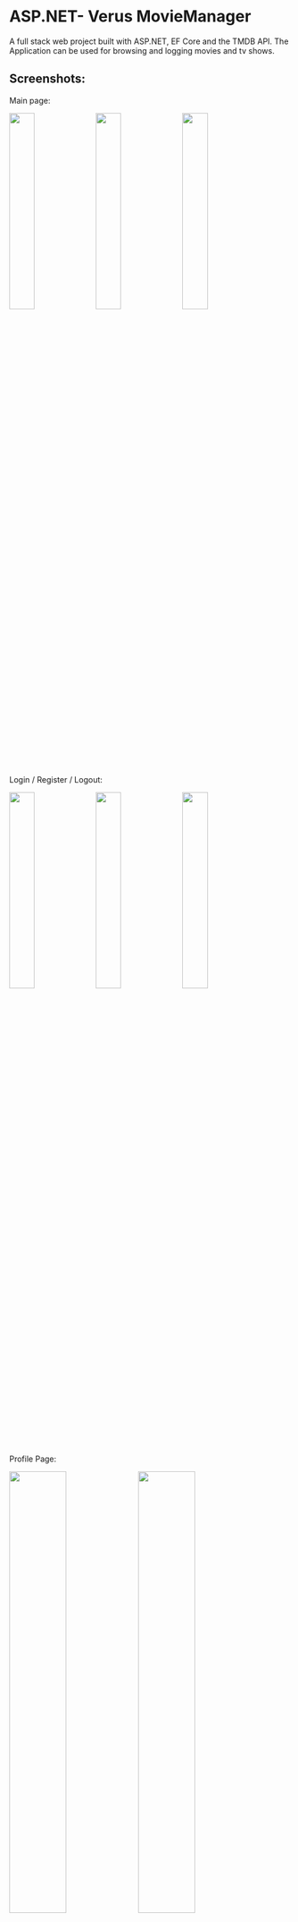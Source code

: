 # ASP.NET- Verus MovieManager
A full stack web project built with ASP.NET, EF Core and the TMDB API. 
The Application can be used for browsing and logging movies and tv shows. 

## Screenshots: 

Main page:

<img src="https://raw.githubusercontent.com/ivaaak/ASP.NET-MovieManager/master/design/mainMenu.png" width="30%"></img> 
<img src="https://raw.githubusercontent.com/ivaaak/ASP.NET-MovieManager/master/design/mainMenuBottom.png" width="30%"></img> 
<img src="https://raw.githubusercontent.com/ivaaak/ASP.NET-MovieManager/master/design/mainMenuNavbar.png" width="30%"></img> 

Login / Register / Logout:

<img src="https://raw.githubusercontent.com/ivaaak/ASP.NET-MovieManager/master/design/2.%20loginView.png" width="30%"></img> 
<img src="https://raw.githubusercontent.com/ivaaak/ASP.NET-MovieManager/master/design/2.%20register.png" width="30%"></img> 
<img src="https://raw.githubusercontent.com/ivaaak/ASP.NET-MovieManager/master/design/2.%20logout.png" width="30%"></img> 

Profile Page:

<img src="https://raw.githubusercontent.com/ivaaak/ASP.NET-MovieManager/master/design/profilePageNew.png" width="45%"></img> 
<img src="https://raw.githubusercontent.com/ivaaak/ASP.NET-MovieManager/master/design/profilePageNew2.png" width="45%"></img> 

Discover:

<img src="https://raw.githubusercontent.com/ivaaak/ASP.NET-MovieManager/master/design/3.%20discover.png" width="45%"></img> 
<img src="https://raw.githubusercontent.com/ivaaak/ASP.NET-MovieManager/master/design/discoverStart.png" width="45%"></img> 

Profile Statistics:

<img src="https://raw.githubusercontent.com/ivaaak/ASP.NET-MovieManager/master/design/profile.png" width="50%"></img> 

Playlist (grid/list):

<img src="https://raw.githubusercontent.com/ivaaak/ASP.NET-MovieManager/master/design/playlistGrid.png" width="45%"></img> 
<img src="https://raw.githubusercontent.com/ivaaak/ASP.NET-MovieManager/master/design/playlistList.png" width="45%"></img> 

Playlists /with QR Codes/:

<img src="https://raw.githubusercontent.com/ivaaak/ASP.NET-MovieManager/master/design/playlists.png" width="45%"></img> 
<img src="https://raw.githubusercontent.com/ivaaak/ASP.NET-MovieManager/master/design/playlistsQrCode.png" width="45%"></img> 

Trailer Partial Views / Modals

<img src="https://raw.githubusercontent.com/ivaaak/ASP.NET-MovieManager/master/design/trailerModal.png" width="45%"></img> 
<img src="https://raw.githubusercontent.com/ivaaak/ASP.NET-MovieManager/master/design/trailerModal2.png" width="45%"></img> 

Movie/Show page:

<img src="https://raw.githubusercontent.com/ivaaak/ASP.NET-MovieManager/master/design/movieCard.png" width="45%"></img> 
<img src="https://raw.githubusercontent.com/ivaaak/ASP.NET-MovieManager/master/design/movieCard2.png" width="45%"></img> 

<img src="https://raw.githubusercontent.com/ivaaak/ASP.NET-MovieManager/master/design/showCard.png" width="45%"></img> 
<img src="https://raw.githubusercontent.com/ivaaak/ASP.NET-MovieManager/master/design/4.%20show-movieCard.png" width="45%"></img> 

Actors page:

<img src="https://raw.githubusercontent.com/ivaaak/ASP.NET-MovieManager/master/design/actors.png" width="45%"></img> 
<img src="https://raw.githubusercontent.com/ivaaak/ASP.NET-MovieManager/master/design/actorsDetail.png" width="45%"></img> 

Search:

<img src="https://raw.githubusercontent.com/ivaaak/ASP.NET-MovieManager/master/design/4.%20search.png" width="45%"></img> 
<img src="https://raw.githubusercontent.com/ivaaak/ASP.NET-MovieManager/master/design/4.%20searchResults.png" width="45%"></img> 

Reviews/ User Reviews Page: 

<img src="https://raw.githubusercontent.com/ivaaak/ASP.NET-MovieManager/master/design/reviewPage.png" width="45%"></img> 
<img src="https://raw.githubusercontent.com/ivaaak/ASP.NET-MovieManager/master/design/reviews.png" width="45%"></img> 

Admin Area:

<img src="https://raw.githubusercontent.com/ivaaak/ASP.NET-MovieManager/master/design/admin.png" width="45%"></img> 
<img src="https://raw.githubusercontent.com/ivaaak/ASP.NET-MovieManager/master/design/admin%20users.png" width="45%"></img> 

<img src="https://raw.githubusercontent.com/ivaaak/ASP.NET-MovieManager/master/design/adminMovies.png" width="45%"></img> 
<img src="https://raw.githubusercontent.com/ivaaak/ASP.NET-MovieManager/master/design/adminPlaylists.png" width="45%"></img> 

ToastR notifications:

<img src="https://raw.githubusercontent.com/ivaaak/ASP.NET-MovieManager/master/design/toastCombined.png" width="40%"></img> 

## Features:

**Guests**
- Have access to the welcome page for guests and can register or log in.
- Can search for movies/shows/actors
- Can browse the discover section - popular/top rated/trending/newly released movies.

**Users**
- Can browse all sections like the guests.
- Can create custom playlists. 
- Can also make playlists public and generate QR Codes for each list.
- Can save movies/shows to a playlist(including a user-specific favorites list)
- Can save a list of favorite actors.
- Can rate and review movies.

**Admin**
- Can edit and delete playlists.
- Can edit and delete movies/shows.
- Can delete user accounts.

**Tests/Api**
- All services are tested
- Some controller routes are tested
- The API can return information about user playlists, users and movies/shows

**All data is pulled from the TMDB Api and only what is required is saved to the DB.**

## Built With:
- ASP.NET Core 6
- Entity Framework Core 6.0.9
- Microsoft SQL Server Express
- Docker
- TMDB API
- ASP.NET Identity System
- MVC Areas (Admin / User-Guest)
- Razor Pages + Partial Views
- Customized Log in and Register pages (scaffolded)
- Dependency Injection and IoC
- Data Validation, both Client-side, and Server-side
- Responsive Design (Custom CSS, Bootstrap and JS animations/transitions/DOM)
- Bootstrap 5
- Redis Caching
- Fluent Validation

(Libraries)
- TMDB Api Wrapper
- Toastr
- QRCoder 
- jQuery
- Swagger/Swashbuckle

(Testing)
- MyTested.AspNetCore.Mvc 
- Moq (incl inMemory DB)
- xunit and NUnit
- coverlet
- CodeCov


<img src="https://raw.githubusercontent.com/ivaaak/ASP.NET-MovieManager/master/design/testing2.png" width="60%"></img> 


🏅 SoftUni Web Advanced/ASP.NET - 104/105 pts (6.00)
